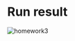 # Run result
![homework3](https://user-images.githubusercontent.com/1488931/139822802-427bd6ab-bfce-4af9-9785-7fb1f5419d7e.png)
